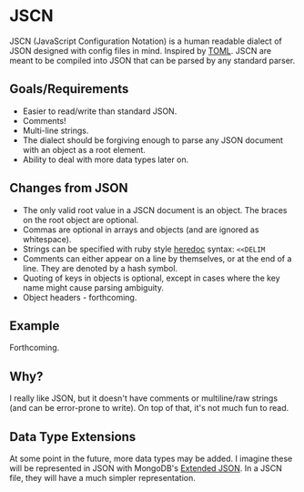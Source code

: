 JSCN
====

JSCN (JavaScript Configuration Notation) is a human readable dialect of JSON designed with config files in mind.  Inspired by [TOML](https://github.com/mojombo/toml).  JSCN are meant to be compiled into JSON that can be parsed by any standard parser.

Goals/Requirements
------------------

* Easier to read/write than standard JSON.
* Comments!
* Multi-line strings.
* The dialect should be forgiving enough to parse any JSON document with an object as a root element.
* Ability to deal with more data types later on.

Changes from JSON
-----------------

* The only valid root value in a JSCN document is an object.  The braces on the root object are optional.
* Commas are optional in arrays and objects (and are ignored as whitespace).
* Strings can be specified with ruby style [heredoc](http://en.wikipedia.org/wiki/Here_document#Ruby) syntax: ```<<DELIM```
* Comments can either appear on a line by themselves, or at the end of a line.  They are denoted by a hash symbol.
* Quoting of keys in objects is optional, except in cases where the key name might cause parsing ambiguity.
* Object headers - forthcoming.

Example
-------

Forthcoming.

Why?
----

I really like JSON, but it doesn't have comments or multiline/raw strings (and can be error-prone to write).  On top of that, it's not much fun to read.

Data Type Extensions
--------------------

At some point in the future, more data types may be added.  I imagine these will be represented in JSON with MongoDB's [Extended JSON](http://docs.mongodb.org/manual/reference/mongodb-extended-json/).  In a JSCN file, they will have a much simpler representation.
